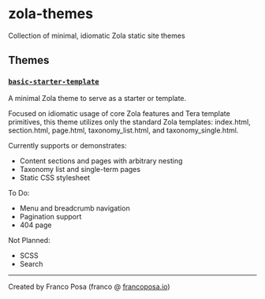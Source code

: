 # zola-themes
Collection of minimal, idiomatic Zola static site themes

## Themes

### [`basic-starter-template`](./themes/basic)
A minimal Zola theme to serve as a starter or template.

Focused on idiomatic usage of core Zola features and Tera template primitives,
this theme utilizes only the standard Zola templates:
index.html, section.html, page.html, taxonomy_list.html, and taxonomy_single.html.

Currently supports or demonstrates:
* Content sections and pages with arbitrary nesting
* Taxonomy list and single-term pages
* Static CSS stylesheet

To Do:
* Menu and breadcrumb navigation
* Pagination support
* 404 page

Not Planned:
* SCSS
* Search

---
Created by Franco Posa (franco @ [francoposa.io](https://francoposa.io))
